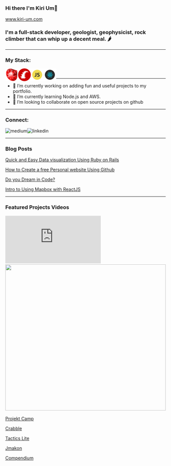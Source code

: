 ### Hi there I'm Kiri Um👋  
www.kiri-um.com

### I'm a full-stack developer, geologist, geophysicist, rock climber that can whip up a decent meal. 🌶

<hr/>

### My Stack:
<img align="left" alt="ruby" src="images/ruby.png" height="40"/>
<img align="left" alt="rails" src="images/rails.png" height="40"/>
<img align="left" alt="javascript" src="images/js.png" height="40"/>
<img align="left" alt="react" src="images/react.png" height="40"/>

<br/>
<hr/>


- 🔭 I’m currently working on adding fun and useful projects to my portfolio.
- 🌱 I’m currently learning Node.js and AWS.
- 👯 I’m looking to collaborate on open source projects on github


<hr/>

### Connect:

[<img align="left" alt="medium" src="https://img.shields.io/badge/medium-%2312100E.svg?&style=for-the-badge&logo=medium&logoColor=white" />][blog]

[<img align="left" alt="linkedin" src="https://img.shields.io/badge/linkedin-%230077B5.svg?&style=for-the-badge&logo=linkedin&logoColor=white" />][linkedin]


<br/>
<hr/>

### Blog Posts
<!-- BLOG-POST-LIST:START -->
<!-- BLOG-POST-LIST:END -->

[Quick and Easy Data visualization Using Ruby on Rails](https://medium.com/@kirirotha/quick-and-easy-data-visualization-for-ruby-on-rails-ba9d2786c0f2)

[How to Create a free Personal website Using Github](https://medium.com/@kirirotha/how-to-create-a-free-personal-website-using-github-e1e96746fdfc)

[Do you Dream in Code?](https://medium.com/@kirirotha/do-you-dream-in-code-4745550099a9)

[Intro to Using Mapbox with ReactJS](https://medium.com/@kirirotha/intro-to-using-mapbox-with-react-ec0fb1d27086)

<hr/>

### Featured Projects Videos

<!-- <figure class="video_container"> -->
  <iframe src="https://youtube.com/embed/gLrrX8T-_j8" frameborder="0" allowfullscreen="true"> </iframe>
<!-- </figure> -->

<div align="left">
      <a href="https://youtu.be/gLrrX8T-_j8">
         <img src="https://img.youtube.com/vi/gLrrX8T-_j8/0.jpg" style="width:100%; height:460px">
      </a>
</div>

[Projekt Camp](https://youtu.be/gLrrX8T-_j8)

[Crabble](https://youtu.be/ol5RBCK9_VU)

[Tactics Lite](https://youtu.be/i0NvsCT_Pa4)

[Jmakon](https://youtu.be/JJou4egZLu4)

[Compendium](https://youtu.be/u64NSyRjAZI)


[blog]: https://medium.com/@kirirotha
[linkedin]: https://www.linkedin.com/in/kiri-um

<!--
**kirirotha/kirirotha** is a ✨ _special_ ✨ repository because its `README.md` (this file) appears on your GitHub profile.

Here are some ideas to get you started:

- 🔭 I’m currently working on ...
- 🌱 I’m currently learning ...
- 👯 I’m looking to collaborate on ...
- 🤔 I’m looking for help with ...
- 💬 Ask me about ...
- 📫 How to reach me: ...
- 😄 Pronouns: ...
- ⚡ Fun fact: ...
-->
